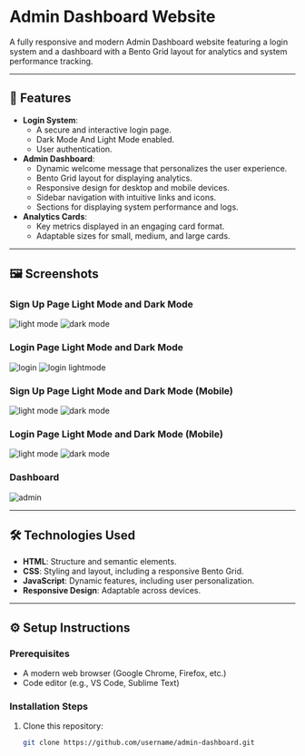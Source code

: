 # Admin Dashboard Website

A fully responsive and modern Admin Dashboard website featuring a login system and a dashboard with a Bento Grid layout for analytics and system performance tracking.

---

## 🚀 Features

- **Login System**: 
  - A secure and interactive login page.
  - Dark Mode And Light Mode enabled.
  - User authentication.
- **Admin Dashboard**:
  - Dynamic welcome message that personalizes the user experience.
  - Bento Grid layout for displaying analytics.
  - Responsive design for desktop and mobile devices.
  - Sidebar navigation with intuitive links and icons.
  - Sections for displaying system performance and logs.
- **Analytics Cards**:
  - Key metrics displayed in an engaging card format.
  - Adaptable sizes for small, medium, and large cards.

---

## 🖼️ Screenshots

### Sign Up Page Light Mode and Dark Mode
![light mode](https://github.com/user-attachments/assets/dd7e4798-75db-4481-ae7a-b16f26d78aec)
![dark mode](https://github.com/user-attachments/assets/41d63a33-a2a2-49ef-a69a-4d7fd7513bdf)

### Login Page Light Mode and Dark Mode
![login](https://github.com/user-attachments/assets/721ad38d-8665-4a33-8234-8c8cd55acb5c)
![login lightmode](https://github.com/user-attachments/assets/3048bbd0-0d2a-4add-aebf-ea9f0b9a97d8)

### Sign Up Page Light Mode and Dark Mode (Mobile)
![light mode](https://github.com/user-attachments/assets/9c562307-0e03-4857-b541-27fa21730c3d)
![dark mode](https://github.com/user-attachments/assets/382e67f1-a390-498d-89f4-a1f11242111a)

### Login Page Light Mode and Dark Mode (Mobile)
![light mode](https://github.com/user-attachments/assets/49972913-9b22-4d7d-86df-9907b1e1bcd9)
![dark mode](https://github.com/user-attachments/assets/cdf31aa3-4c0f-49e5-96ff-bb49b62899c3)


### Dashboard
![admin](https://github.com/user-attachments/assets/111e36ac-9df1-4fc1-abf5-9a2180497f4c)


---

## 🛠️ Technologies Used

- **HTML**: Structure and semantic elements.
- **CSS**: Styling and layout, including a responsive Bento Grid.
- **JavaScript**: Dynamic features, including user personalization.
- **Responsive Design**: Adaptable across devices.

---

## ⚙️ Setup Instructions

### Prerequisites
- A modern web browser (Google Chrome, Firefox, etc.)
- Code editor (e.g., VS Code, Sublime Text)

### Installation Steps
1. Clone this repository:
   ```bash
   git clone https://github.com/username/admin-dashboard.git
